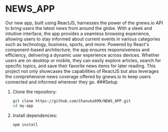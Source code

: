 # NEWS_APP
Our new app, built using ReactJS, harnesses the power of the gnews.io API to bring users the latest news from around the globe. With a sleek and intuitive interface, the app provides a seamless browsing experience, allowing users to stay informed about current events in various categories such as technology, business, sports, and more. Powered by React's component-based architecture, the app ensures responsiveness and efficiency, delivering a dynamic user experience across devices. Whether users are on desktop or mobile, they can easily explore articles, search for specific topics, and save their favorite news items for later reading. This project not only showcases the capabilities of ReactJS but also leverages the comprehensive news coverage offered by gnews.io to keep users connected and informed wherever they go.
###Setup
1. Clone the repository:
    ```bash
    git clone https://github.com/Chanuka999/NEWS_APP.git
    cd my-app
    ```
2. Install dependencies:
    ```bash
    npm install
    ```
